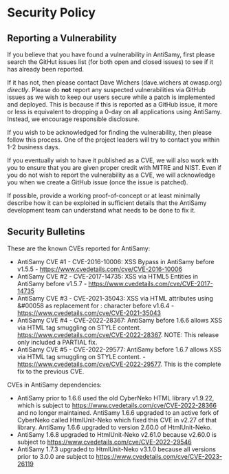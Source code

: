 # Security Policy

## Reporting a Vulnerability

If you believe that you have found a vulnerability in AntiSamy, first please search the
GitHut issues list (for both open and closed issues) to see if it has already been reported.

If it has not, then please contact Dave Wichers (dave.wichers at owasp.org) _directly_.
Please do **not** report any suspected vulnerabilities via GitHub issues
as we wish to keep our users secure while a patch is implemented and deployed.
This is because if this is reported as a GitHub issue, it more or less is equivalent
to dropping a 0-day on all applications using AntiSamy. Instead, we encourage
responsible disclosure.

If you wish to be acknowledged for finding the vulnerability, then please follow
this process. One of the project leaders will try to contact you within 1-2 business days.

If you eventually wish to have it published as a CVE, we will also work with you
to ensure that you are given proper credit with MITRE and NIST. Even if you do
not wish to report the vulnerability as a CVE, we will acknowledge you when we
create a GitHub issue (once the issue is patched).

If possible, provide a working proof-of-concept or at least minimally describe
how it can be exploited in sufficient details that the AntiSamy development team
can understand what needs to be done to fix it.

## Security Bulletins

These are the known CVEs reported for AntiSamy:

* AntiSamy CVE #1 - CVE-2016-10006: XSS Bypass in AntiSamy before v1.5.5 - https://www.cvedetails.com/cve/CVE-2016-10006
* AntiSamy CVE #2 - CVE-2017-14735: XSS via HTML5 Entities in AntiSamy before v1.5.7 - https://www.cvedetails.com/cve/CVE-2017-14735
* AntiSamy CVE #3 - CVE-2021-35043: XSS via HTML attributes using &#00058 as replacement for : character before v1.6.4 - https://www.cvedetails.com/cve/CVE-2021-35043
* AntiSamy CVE #4 - CVE-2022-28367: AntiSamy before 1.6.6 allows XSS via HTML tag smuggling on STYLE content. https://www.cvedetails.com/cve/CVE-2022-28367. NOTE: This release only included a PARTIAL fix.
* AntiSamy CVE #5 - CVE-2022-29577: AntiSamy before 1.6.7 allows XSS via HTML tag smuggling on STYLE content. - https://www.cvedetails.com/cve/CVE-2022-29577. This is the complete fix to the previous CVE.

CVEs in AntiSamy dependencies:
* AntiSamy prior to 1.6.6 used the old CyberNeko HTML library v1.9.22, which is subject to https://www.cvedetails.com/cve/CVE-2022-28366 and no longer maintained. AntiSamy 1.6.6 upgraded to an active fork of CyberNeko called HtmlUnit-Neko which fixed this CVE in v2.27 of that library. AntiSamy 1.6.6 upgraded to version 2.60.0 of HtmlUnit-Neko.
* AntiSamy 1.6.8 upgraded to HtmlUnit-Neko v2.61.0 because v2.60.0 is subject to https://www.cvedetails.com/cve/CVE-2022-29546
* AntiSamy 1.7.3 upgraded to HtmlUnit-Neko v3.1.0 because all versions prior to 3.0.0 are subject to https://www.cvedetails.com/cve/CVE-2023-26119
